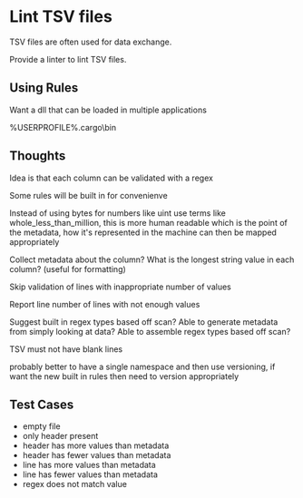 # Lint TSV files

TSV files are often used for data exchange.

Provide a linter to lint TSV files.

## Using Rules

Want a dll that can be loaded in multiple applications

%USERPROFILE%\.cargo\bin

## Thoughts

Idea is that each column can be validated with a regex

Some rules will be built in for convenienve

Instead of using bytes for numbers like uint use terms like whole_less_than_million, this is more human readable which is the point of the metadata, how it's represented in the machine can then be mapped appropriately

Collect metadata about the column? What is the longest string value in each column? (useful for formatting)

Skip validation of lines with inappropriate number of values

Report line number of lines with not enough values

Suggest built in regex types based off scan? Able to generate metadata from simply looking at data? Able to assemble regex types based off scan?

TSV must not have blank lines


probably better to have a single namespace and then use versioning, if want the new built in rules then need to version appropriately

## Test Cases

- empty file
- only header present
- header has more values than metadata
- header has fewer values than metadata
- line has more values than metadata
- line has fewer values than metadata
- regex does not match value

